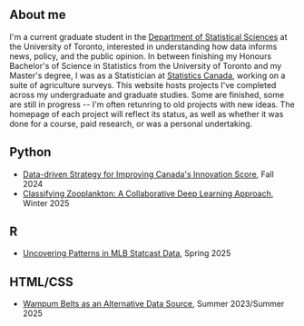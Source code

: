 
## About me
I'm a current graduate student in the [Department of Statistical Sciences](https://www.statistics.utoronto.ca/) at the University of Toronto, interested in understanding how data informs news, policy, and the public opinion. In between finishing my Honours Bachelor's of Science in Statistics from the University of Toronto and my Master's degree, I was as a Statistician at [Statistics Canada](https://www.statcan.gc.ca/en), working on a suite of agriculture surveys. This website hosts projects I've completed across my undergraduate and graduate studies. Some are finished, some are still in progress -- I'm often retunring to old projects with new ideas. The homepage of each project will reflect its status, as well as whether it was done for a course, paid research, or was a personal undertaking. 

## Python
- [Data-driven Strategy for Improving Canada's Innovation Score](canada-innovation/summary.md), Fall 2024
- [Classifying Zooplankton: A Collaborative Deep Learning Approach](zooplankton/summary.md), Winter 2025
  



## R
- [Uncovering Patterns in MLB Statcast Data](mlb-performance/summary.md), Spring 2025


## HTML/CSS
- [Wampum Belts as an Alternative Data Source](wampum/summary.md), Summer 2023/Summer 2025








